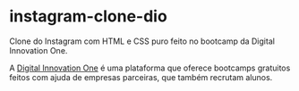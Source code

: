 # instagram-clone-dio
Clone do Instagram com HTML e CSS puro feito no bootcamp da Digital Innovation One.

A [Digital Innovation One](https://digitalinnovation.one/) é uma plataforma que oferece bootcamps gratuitos feitos com ajuda de empresas parceiras, que também recrutam alunos.
